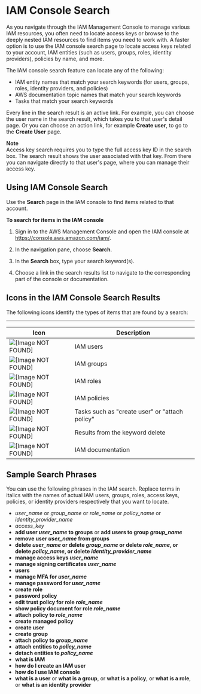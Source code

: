 # IAM Console Search<a name="console_search"></a>

As you navigate through the IAM Management Console to manage various IAM resources, you often need to locate access keys or browse to the deeply nested IAM resources to find items you need to work with\. A faster option is to use the IAM console search page to locate access keys related to your account, IAM entities \(such as users, groups, roles, identity providers\), policies by name, and more\.

The IAM console search feature can locate any of the following:
+ IAM entity names that match your search keywords \(for users, groups, roles, identity providers, and policies\)
+ AWS documentation topic names that match your search keywords 
+ Tasks that match your search keywords

Every line in the search result is an active link\. For example, you can choose the user name in the search result, which takes you to that user's detail page\. Or you can choose an action link, for example **Create user**, to go to the **Create User** page\.

**Note**  
Access key search requires you to type the full access key ID in the search box\. The search result shows the user associated with that key\. From there you can navigate directly to that user's page, where you can manage their access key\.

## Using IAM Console Search<a name="using_search"></a>

Use the **Search** page in the IAM console to find items related to that account\. 

**To search for items in the IAM console**

1. Sign in to the AWS Management Console and open the IAM console at [https://console\.aws\.amazon\.com/iam/](https://console.aws.amazon.com/iam/)\.

1. In the navigation pane, choose **Search**\. 

1. In the **Search** box, type your search keyword\(s\)\.

1. Choose a link in the search results list to navigate to the corresponding part of the console or documentation\. 

## Icons in the IAM Console Search Results<a name="search_icons"></a>

The following icons identify the types of items that are found by a search:


****  

| Icon | Description | 
| --- | --- | 
|  ![\[Image NOT FOUND\]](http://docs.aws.amazon.com/IAM/latest/UserGuide/images/search_user.png)  | IAM users | 
|  ![\[Image NOT FOUND\]](http://docs.aws.amazon.com/IAM/latest/UserGuide/images/search_group.png)  | IAM groups | 
|  ![\[Image NOT FOUND\]](http://docs.aws.amazon.com/IAM/latest/UserGuide/images/search_role.png)  | IAM roles | 
|  ![\[Image NOT FOUND\]](http://docs.aws.amazon.com/IAM/latest/UserGuide/images/search_policy.png)  | IAM policies | 
|  ![\[Image NOT FOUND\]](http://docs.aws.amazon.com/IAM/latest/UserGuide/images/search_action.png)  | Tasks such as "create user" or "attach policy" | 
|  ![\[Image NOT FOUND\]](http://docs.aws.amazon.com/IAM/latest/UserGuide/images/search_delete.png)  | Results from the keyword delete | 
|  ![\[Image NOT FOUND\]](http://docs.aws.amazon.com/IAM/latest/UserGuide/images/search_help.png)  | IAM documentation | 

## Sample Search Phrases<a name="search_phrases"></a>

You can use the following phrases in the IAM search\. Replace terms in italics with the names of actual IAM users, groups, roles, access keys, policies, or identity providers respectively that you want to locate\.
+ *user\_name* or *group\_name* or *role\_name* or *policy\_name* or *identity\_provider\_name*
+ *access\_key*
+ **add user *user\_name* to groups** or **add users to group *group\_name***
+ **remove user *user\_name* from groups**
+ ****delete *user\_name*** or **delete *group\_name*** or **delete *role\_name***, or **delete *policy\_name***, or **delete *identity\_provider\_name*****
+ **manage access keys *user\_name***
+ **manage signing certificates *user\_name***
+ **users**
+ **manage MFA for *user\_name***
+ **manage password for *user\_name***
+ **create role**
+ **password policy**
+ **edit trust policy for role *role\_name***
+ **show policy document for role *role\_name***
+ **attach policy to *role\_name***
+ **create managed policy**
+ **create user**
+ **create group**
+ **attach policy to *group\_name***
+ **attach entities to *policy\_name***
+ **detach entities to *policy\_name***
+ **what is IAM**
+ **how do I create an IAM user**
+ **how do I use IAM console**
+ **what is a user** or **what is a group**, or **what is a policy**, or **what is a role**, or **what is an identity provider**